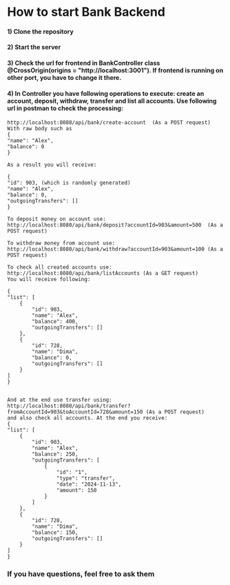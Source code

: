 # How to start Bank Backend

#### 1) Clone the repository
#### 2) Start the server
#### 3) Check the url for frontend in BankController class @CrossOrigin(origins = "http://localhost:3001"). If frontend is running on other port, you have to change it there.
#### 4) In Controller you have following operations to execute: create an account, deposit, withdraw, transfer and list all accounts. Use following url in postman to check the processing:
    http://localhost:8080/api/bank/create-account  (As a POST request)
    With raw body such as 
    {
    "name": "Alex",
    "balance": 0
    } 

    As a result you will receive:

    {
    "id": 903, (which is randomly generated)
    "name": "Alex",
    "balance": 0,
    "outgoingTransfers": []
    }
    
    To deposit money on account use:
    http://localhost:8080/api/bank/deposit?accountId=903&amount=500  (As a POST request)

    To withdraw money from account use:
    http://localhost:8080/api/bank/withdraw?accountId=903&amount=100 (As a POST request)

    To check all created accounts use: 
    http://localhost:8080/api/bank/listAccounts (As a GET request)
    You will receive following:

    {
    "list": [
        {
            "id": 903,
            "name": "Alex",
            "balance": 400,
            "outgoingTransfers": []
        },
        {
            "id": 728,
            "name": "Dima",
            "balance": 0,
            "outgoingTransfers": []
        }
    ]
    }


    And at the end use transfer using: 
    http://localhost:8080/api/bank/transfer?fromAccountId=903&toAccountId=728&amount=150 (As a POST request)
    and also check all accounts. At the end you receive:
    {
    "list": [
        {
            "id": 903,
            "name": "Alex",
            "balance": 250,
            "outgoingTransfers": [
                {
                    "id": "1",
                    "type": "transfer",
                    "date": "2024-11-13",
                    "amount": 150
                }
            ]
        },
        {
            "id": 728,
            "name": "Dima",
            "balance": 150,
            "outgoingTransfers": []
        }
    ]
    }

### If you have questions, feel free to ask them
